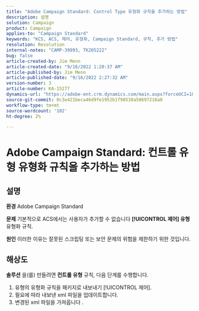 ```yaml
---
title: "Adobe Campaign Standard: Control Type 유형화 규칙을 추가하는 방법"
description: 설명
solution: Campaign
product: Campaign
applies-to: "Campaign Standard"
keywords: "KCS, ACS, 제어, 유형화, Campaign Standard, 규칙, 추가 방법"
resolution: Resolution
internal-notes: "CAMP-39993, TK205222"
bug: false
article-created-by: Jim Menn
article-created-date: "9/16/2022 1:20:37 AM"
article-published-by: Jim Menn
article-published-date: "9/16/2022 2:27:32 AM"
version-number: 3
article-number: KA-15277
dynamics-url: "https://adobe-ent.crm.dynamics.com/main.aspx?forceUCI=1&pagetype=entityrecord&etn=knowledgearticle&id=7b5e60c4-5d35-ed11-9db1-0022480866ad"
source-git-commit: 0c3e421beca46d9fe1952b1f98538a50697216a0
workflow-type: tm+mt
source-wordcount: '102'
ht-degree: 2%

---
```


# Adobe Campaign Standard: 컨트롤 유형 유형화 규칙을 추가하는 방법

## 설명


<b>환경</b>
Adobe Campaign Standard

<b>문제</b>
기본적으로 ACS에서는 사용자가 추가할 수 없습니다 <b>[!UICONTROL 제어] 유형</b> 유형화 규칙.

<b>원인</b>
이러한 이유는 잘못된 스크립팅 또는 보안 문제의 위험을 제한하기 위한 것입니다.


## 해상도


<b>솔루션</b>
을(를) 만들려면 <b>컨트롤 유형</b> 규칙, 다음 단계를 수행합니다.

1. 유형의 유형화 규칙을 패키지로 내보내기 [!UICONTROL 제어].
2. 필요에 따라 내보낸 xml 파일을 업데이트합니다.
3. 변경된 xml 파일을 가져옵니다 .
